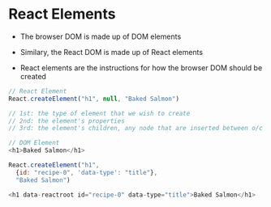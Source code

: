 # React Elements

- The browser DOM is made up of DOM elements

- Similary, the React DOM is made up of React elements

- React elements are the instructions for how the browser DOM should be created


```javascript
// React Element
React.createElement("h1", null, "Baked Salmon")

// 1st: the type of element that we wish to create
// 2nd: the element's properties
// 3rd: the element's children, any node that are inserted between o/c tag

// DOM Element
<h1>Baked Salmon</h1>
```


```javascript
React.createElement("h1",
  {id: "recipe-0", 'data-type': "title"},
  "Baked Salmon")

<h1 data-reactroot id="recipe-0" data-type="title">Baked Salmon</h1>
```
